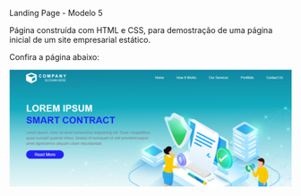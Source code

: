 Landing Page - Modelo 5

Página construída com HTML e CSS, para demostração de uma página inicial de um site empresarial estático.

Confira a página abaixo:

![](../landing-page5/img/landing-page5.png)

